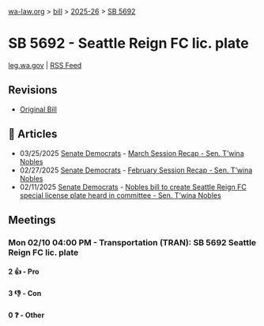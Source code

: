 [wa-law.org](/) > [bill](/bill/) > [2025-26](/bill/2025-26/) > [SB 5692](/bill/2025-26/sb/5692/)

# SB 5692 - Seattle Reign FC lic. plate
[leg.wa.gov](https://app.leg.wa.gov/billsummary?BillNumber=5692&Year=2025&Initiative=false) | [RSS Feed](./rss.xml)

## Revisions
* [Original Bill](1/)

## 📰 Articles
* 03/25/2025 [Senate Democrats](/org/senate_democrats/) - [March Session Recap - Sen. T’wina Nobles](https://senatedemocrats.wa.gov/nobles/2025/03/25/march-session-recap-2/#:~:text=Senate%20Bill%205692)
* 02/27/2025 [Senate Democrats](/org/senate_democrats/) - [February Session Recap - Sen. T’wina Nobles](https://senatedemocrats.wa.gov/nobles/2025/02/26/february-session-recap-2/#:~:text=SB%205692)
* 02/11/2025 [Senate Democrats](/org/senate_democrats/) - [Nobles bill to create Seattle Reign FC special license plate heard in committee - Sen. T’wina Nobles](https://senatedemocrats.wa.gov/nobles/2025/02/10/nobles-bill-to-create-seattle-reign-fc-special-license-plate-heard-in-committee/#:~:text=Senate%20Bill%205692)

## Meetings
### Mon 02/10 04:00 PM - Transportation (TRAN): SB 5692 Seattle Reign FC lic. plate
#### 2 👍 - Pro

#### 3 👎 - Con

#### 0 ❓ - Other
